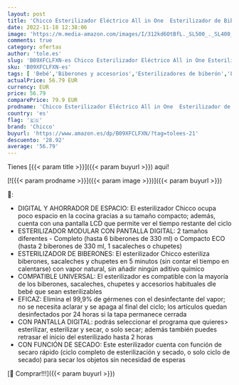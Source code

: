 ```yaml
---
layout: post
title: 'Chicco Esterilizador Eléctrico All in One  Esterilizador de Biberones  Sacaleches y Chupete  con 3 Configuraciones y Función Secado  Apto para Microondas  para Esterilizar a Vapor Rápido  Blanco'
date: 2022-11-18 12:38:06
image: 'https://m.media-amazon.com/images/I/312kd6OtBfL._SL500_._SL400_.jpg'
comments: true
category: ofertas
author: 'tole.es'
slug: 'B09XFCLFXN-es Chicco Esterilizador Eléctrico All in One Esterilizador de...'
sku: 'B09XFCLFXN-es'
tags: [ 'Bebé','Biberones y accesorios','Esterilizadores de biberón','Lactancia y alimentación','biberones','chicco','chupete','sacaleches','🇪🇸', ]
actualPrice: 56.79 EUR
currency: EUR
price: 56.79
comparePrice: 79.9 EUR
prodname: 'Chicco Esterilizador Eléctrico All in One  Esterilizador de Biberones  Sacaleches y Chupete  con 3 Configuraciones y Función Secado  Apto para Microondas  para Esterilizar a Vapor Rápido  Blanco'
country: 'es'
flag: '🇪🇸'
brand: 'Chicco'
buyurl: 'https://www.amazon.es/dp/B09XFCLFXN/?tag=tolees-21'
descuento: '28.92'
average: '56.79'
---
```


Tienes [{{< param title >}}]({{< param buyurl >}}) aqui!

[![{{< param prodname >}}]({{< param image >}})]({{< param buyurl >}})

🔎:

- DIGITAL Y AHORRADOR DE ESPACIO: El esterilizador Chicco ocupa poco espacio en la cocina gracias a su tamaño compacto; además, cuenta con una pantalla LCD que permite ver el tiempo restante del ciclo
- ESTERILIZADOR MODULAR CON PANTALLA DIGITAL: 2 tamaños diferentes - Completo (hasta 6 biberones de 330 ml) o Compacto ECO (hasta 2 biberones de 330 ml, 1 sacaleches o chupetes)
- ESTERILIZADOR DE BIBERONES: El esterilizador Chicco esteriliza biberones, sacaleches y chupetes en 5 minutos (sin contar el tiempo en calentarse) con vapor natural, sin añadir ningún aditivo químico
- COMPATIBLE UNIVERSAL: El esterilizador es compatible con la mayoría de los biberones, sacaleches, chupetes y accesorios habituales dle bebé que sean esterilizables
- EFICAZ: Elimina el 99,9% de gérmenes con el desinfectante del vapor; no se necesita aclarar y se apaga al final del ciclo; los artículos quedan desinfectados por 24 horas si la tapa permanece cerrada
- CON PANTALLA DIGITAL: podrás seleccionar el programa que quieres> esterilizar, esterilizar y secar, o solo secar; además también puedes retrasar el inicio del esterilizado hasta 2 horas
- CON FUNCIÓN DE SECADO: Este esterilizador cuenta con función de secaro rápido (ciclo completo de esterilización y secado, o solo ciclo de secado) para secar los objetos sin necesidad de esperas

[🛒 Comprar!!!]({{< param buyurl >}})
